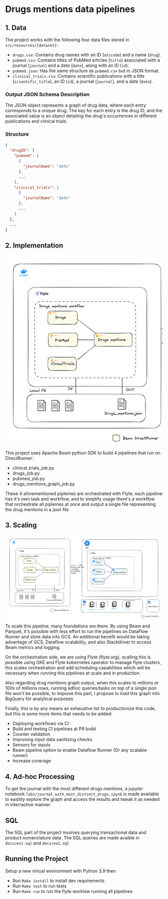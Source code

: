 # Drugs mentions data pipelines

## 1. Data
The project works with the following four data files stored in `src/resources/{dataset}`:
- `drugs.csv`: Contains drug names with an ID (`atccode`) and a name (`drug`).
- `pubmed.csv`: Contains titles of PubMed articles (`title`) associated with a journal (`journal`) and a date (`date`), along with an ID (`id`).
- `pubmed.json`: Has the same structure as `pubmed.csv` but in JSON format.
- `clinical_trials.csv`: Contains scientific publications with a title (`scientific_title`), an ID (`id`), a journal (`journal`), and a date (`date`).


### Output JSON Schema Description

The JSON object represents a graph of drug data, where each entry corresponds to a unique drug. The 
key for each entry is the drug ID, and the associated value is an object detailing the drug's occurrences in different publications and clinical trials.

### Structure

```json
{
  "drugID": {
    "pubmed": [
      {
        "journalName": "date"
      },
      ...
    ],
    "clinical_trials": [
      {
        "journalName": "date"
      },
      ...
    ]
  },
  ...
}
```

## 2. Implementation
![img_1.png](docs/actual.png)

This project uses Apache Beam python SDK to build 4 pipelines that run on DirectRunner:
- clinical_trials_job.py
- drugs_job.py
- pubmed_job.py
- drugs_mentions_graph_job.py

These 4 aforementioned pipleines are orchestrated with Flyte, each pipeline has it's own task 
and workflow, and to simplify usage there's a workflow that orchestrate all pipleines at once 
and output a single file representing the drug mentions in a json file
## 3. Scaling
![img.png](docs/scaling.png)
To scale this pipeline, many foundations are there. By using Beam and Parquet, it's possible 
with less effort to run the pipelines on DataFlow Runner and store data into GCS. An additional 
benefit would be taking advantage of GCS, Dataflow scalability, and also Stackdriver to access 
Beam metrics and logging.

On the orchestration side, we are using Flyte (flyte.org), scalling 
this is possible using GKE and Flyte kubernetes operator to manage flyte clusters, this scales 
orchestration and add scheduling capabilities which will be necessary when running this 
pipelines at scale and in production.

Also regarding drug mentions graph output, when this scales to millions or 100s of millions rows,
running adhoc queries/tasks on top of a single json file won't be possible, to improve this part,
I propose to load this graph into BigQuery for analytical purposes 

Finally, this is by any means an exhaustive list to productionize this code, but this is some more 
items that needs to be added:
- Deploying workflows via CI
- Build and testing CI pipelines at PR build
- Counter validation
- Improving input data sanitizing checks
- Sensors for inputs
- Beam pipeline option to enable Dataflow Runner (Or any scalable runner) 
- Increase coverage


## 4. Ad-hoc Processing
To get the journal with the most different drugs mentions, a jupyter notebook 
`labs/journal_with_most_distinct_drugs.ipynb` is made available 
to easility explore the graph and access the results and tweak it as needed in interractive manner
## SQL
The SQL part of the project involves querying transactional data and product nomenclature data.
The SQL queries are made avaible in `docs/ex1.sql` and `docs/ex2.sql`

## Running the Project
Setup a new virtual environment with Python 3.9 then
- Run `Make install` to install dev requirements
- Run `Make test` to run tests
- Run `Make run` to run the flyte worklow running all pipelines

